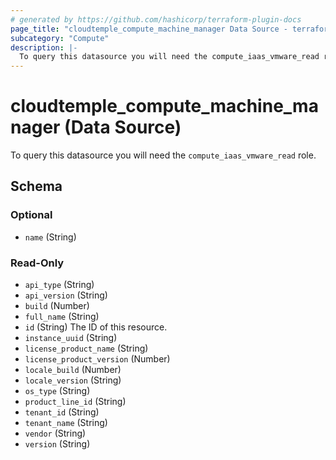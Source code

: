 ```yaml
---
# generated by https://github.com/hashicorp/terraform-plugin-docs
page_title: "cloudtemple_compute_machine_manager Data Source - terraform-provider-cloudtemple"
subcategory: "Compute"
description: |-
  To query this datasource you will need the compute_iaas_vmware_read role.
---
```


# cloudtemple_compute_machine_manager (Data Source)

To query this datasource you will need the `compute_iaas_vmware_read` role.



<!-- schema generated by tfplugindocs -->
## Schema

### Optional

- `name` (String)

### Read-Only

- `api_type` (String)
- `api_version` (String)
- `build` (Number)
- `full_name` (String)
- `id` (String) The ID of this resource.
- `instance_uuid` (String)
- `license_product_name` (String)
- `license_product_version` (Number)
- `locale_build` (Number)
- `locale_version` (String)
- `os_type` (String)
- `product_line_id` (String)
- `tenant_id` (String)
- `tenant_name` (String)
- `vendor` (String)
- `version` (String)


